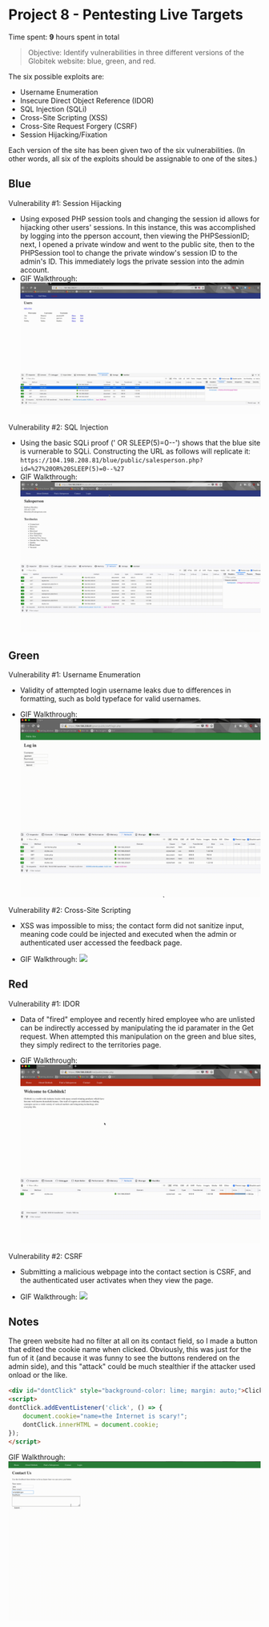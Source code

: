 # Project 8 - Pentesting Live Targets

Time spent: **9** hours spent in total

> Objective: Identify vulnerabilities in three different versions of the Globitek website: blue, green, and red.

The six possible exploits are:
* Username Enumeration
* Insecure Direct Object Reference (IDOR)
* SQL Injection (SQLi)
* Cross-Site Scripting (XSS)
* Cross-Site Request Forgery (CSRF)
* Session Hijacking/Fixation

Each version of the site has been given two of the six vulnerabilities. (In other words, all six of the exploits should be assignable to one of the sites.)

## Blue

Vulnerability #1: Session Hijacking
  - Using exposed PHP session tools and changing the session id allows for hijacking other users' sessions. In this instance, this was accomplished by logging into the pperson account, then viewing the PHPSessionID; next, I opened a private window and went to the public site, then to the PHPSession tool to change the private window's session ID to the admin's ID. This immediately logs the private session into the admin account. 
  - GIF Walkthrough: 
    ![](session.gif)


Vulnerability #2: SQL Injection
  - Using the basic SQLi proof (' OR SLEEP(5)=0--') shows that the blue site is vurnerable to SQLi. Constructing the URL as follows will replicate it: ```https://104.198.208.81/blue/public/salesperson.php?id=%27%20OR%20SLEEP(5)=0--%27```
  - GIF Walkthrough: 
    ![](SQLi.gif)

## Green

Vulnerability #1: Username Enumeration
  - Validity of attempted login username leaks due to differences in formatting, such as bold typeface for valid usernames.

  - GIF Walkthrough: 
    ![](uenum.gif)

Vulnerability #2: Cross-Site Scripting
  - XSS was impossible to miss; the contact form did not sanitize input, meaning code could be injected and executed when the admin or authenticated user accessed the feedback page.

  - GIF Walkthrough: 
    ![](XSS.gif)


## Red

Vulnerability #1: IDOR 
  - Data of "fired" employee and recently hired employee who are unlisted can be indirectly accessed by manipulating the id paramater in the Get request. When attempted this manipulation on the green and blue sites, they simply redirect to the territories page. 
  
  - GIF Walkthrough: 
    ![](IDOR.gif)

Vulnerability #2: CSRF
  - Submitting a malicious webpage into the contact section is CSRF, and the authenticated user activates when they view the page.

  - GIF Walkthrough: 
    ![](.gif)

## Notes

The green website had no filter at all on its contact field, so I made a button that edited the cookie name when clicked. Obviously, this was just for the fun of it (and because it was funny to see the buttons rendered on the admin side), and this "attack" could be much stealthier if the attacker used onload or the like.

```html
<div id="dontClick" style="background-color: lime; margin: auto;">Click Me!</div>
<script>
dontClick.addEventListener('click', () => {
	document.cookie="name=the Internet is scary!";
	dontClick.innerHTML = document.cookie;
});
</script>
```
GIF Walkthrough: 
    ![](XSS_2.gif)


